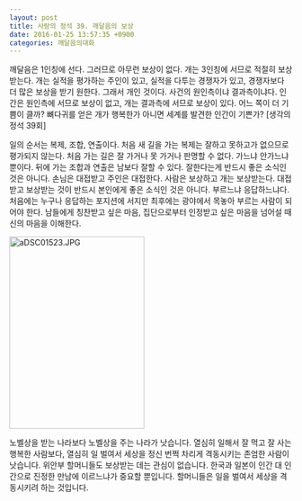 ```yaml
---
layout: post
title: 사랑의 정석 39. 깨달음의 보상
date: 2016-01-25 13:57:35 +0900
categories: 깨달음의대화
---
```

깨달음은 1인칭에 선다. 그러므로 아무런 보상이 없다. 개는 3인칭에 서므로 적절히 보상받는다. 개는 실적을 평가하는 주인이 있고, 실적을 다투는 경쟁자가 있고, 경쟁자보다 더 많은 보상을 받기 원한다. 그래서 개인 것이다. 사건의 원인측이냐 결과측이냐다. 인간은 원인측에 서므로 보상이 없고, 개는 결과측에 서므로 보상이 있다. 어느 쪽이 더 기쁨이 클까? 뼈다귀를 얻은 개가 행복한가 아니면 세계를 발견한 인간이 기쁜가? [생각의 정석 39회]

  


일의 순서는 복제, 조합, 연출이다. 처음 새 길을 가는 복제는 잘하고 못하고가 없으므로 평가되지 않는다. 처음 가는 길은 잘 가거나 못 가거나 판명할 수 없다. 가느냐 안가느냐 뿐이다. 뒤에 가는 조합과 연출은 남보다 잘할 수 있다. 잘한다는게 반드시 좋은 소식인 것은 아니다. 손님은 대접받고 주인은 대접한다. 사람은 보상하고 개는 보상받는다. 대접받고 보상받는 것이 반드시 본인에게 좋은 소식인 것은 아니다. 부르느냐 응답하느냐다. 처음에는 누구나 응답하는 포지션에 서지만 최후에는 광야에서 목놓아 부르는 사람이 되어야 한다. 남들에게 칭찬받고 싶은 마음, 집단으로부터 인정받고 싶은 마음을 넘어설 때 신의 마음을 이해한다. 

  





<img src="assets/attach/images/198/495/665/aDSC01523.JPG" alt="aDSC01523.JPG" width="240" height="342" />   


  


노벨상을 받는 나라보다 노벨상을 주는 나라가 낫습니다. 열심히 일해서 잘 먹고 잘 사는 행복한 사람보다, 열심히 일 벌여서 세상을 정신 번쩍 차리게 격동시키는 존엄한 사람이 낫습니다. 위안부 할머니들도 보상받는 데는 관심이 없습니다. 한국과 일본이 인간 대 인간으로 진정한 만남에 이르느냐가 중요할 뿐입니다. 할머니들은 일을 벌여서 세상을 격동시키려 하는 것입니다.
